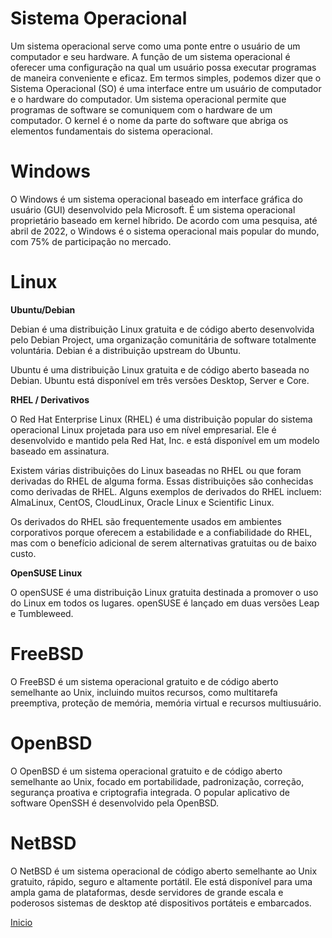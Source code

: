 # **Sistema Operacional**

Um sistema operacional serve como uma ponte entre o usuário de um computador e seu hardware. A função de um sistema operacional é oferecer uma configuração na qual um usuário possa executar programas de maneira conveniente e eficaz. Em termos simples, podemos dizer que o Sistema Operacional (SO) é uma interface entre um usuário de computador e o hardware do computador. Um sistema operacional permite que programas de software se comuniquem com o hardware de um computador. O kernel é o nome da parte do software que abriga os elementos fundamentais do sistema operacional.

# **Windows**

O Windows é um sistema operacional baseado em interface gráfica do usuário (GUI) desenvolvido pela Microsoft. É um sistema operacional proprietário baseado em kernel híbrido. De acordo com uma pesquisa, até abril de 2022, o Windows é o sistema operacional mais popular do mundo, com 75% de participação no mercado.

# **Linux**

**Ubuntu/Debian**

Debian é uma distribuição Linux gratuita e de código aberto desenvolvida pelo Debian Project, uma organização comunitária de software totalmente voluntária. Debian é a distribuição upstream do Ubuntu.

Ubuntu é uma distribuição Linux gratuita e de código aberto baseada no Debian. Ubuntu está disponível em três versões Desktop, Server e Core.

**RHEL / Derivativos**

O Red Hat Enterprise Linux (RHEL) é uma distribuição popular do sistema operacional Linux projetada para uso em nível empresarial. Ele é desenvolvido e mantido pela Red Hat, Inc. e está disponível em um modelo baseado em assinatura.

Existem várias distribuições do Linux baseadas no RHEL ou que foram derivadas do RHEL de alguma forma. Essas distribuições são conhecidas como derivadas de RHEL. Alguns exemplos de derivados do RHEL incluem: AlmaLinux, CentOS, CloudLinux, Oracle Linux e Scientific Linux.

Os derivados do RHEL são frequentemente usados em ambientes corporativos porque oferecem a estabilidade e a confiabilidade do RHEL, mas com o benefício adicional de serem alternativas gratuitas ou de baixo custo.

**OpenSUSE Linux**

O openSUSE é uma distribuição Linux gratuita destinada a promover o uso do Linux em todos os lugares. openSUSE é lançado em duas versões Leap e Tumbleweed.

# **FreeBSD**

O FreeBSD é um sistema operacional gratuito e de código aberto semelhante ao Unix, incluindo muitos recursos, como multitarefa preemptiva, proteção de memória, memória virtual e recursos multiusuário.

# **OpenBSD**

O OpenBSD é um sistema operacional gratuito e de código aberto semelhante ao Unix, focado em portabilidade, padronização, correção, segurança proativa e criptografia integrada. O popular aplicativo de software OpenSSH é desenvolvido pela OpenBSD.

# **NetBSD**
O NetBSD é um sistema operacional de código aberto semelhante ao Unix gratuito, rápido, seguro e altamente portátil. Ele está disponível para uma ampla gama de plataformas, desde servidores de grande escala e poderosos sistemas de desktop até dispositivos portáteis e embarcados.

[Inicio](../../README.md)